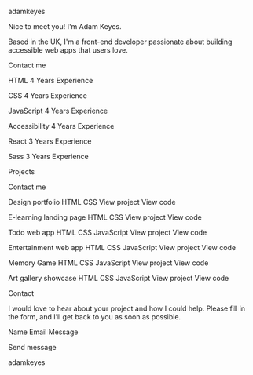 adamkeyes

Nice to meet you! I'm Adam Keyes.

Based in the UK, I'm a front-end developer passionate about
building accessible web apps that users love.

Contact me

HTML
4 Years Experience

CSS
4 Years Experience

JavaScript
4 Years Experience

Accessibility
4 Years Experience

React
3 Years Experience

Sass
3 Years Experience

Projects

Contact me

Design portfolio
HTML CSS
View project
View code

E-learning landing page
HTML CSS
View project
View code

Todo web app
HTML CSS JavaScript
View project
View code

Entertainment web app
HTML CSS JavaScript
View project
View code

Memory Game
HTML CSS JavaScript
View project
View code

Art gallery showcase
HTML CSS JavaScript
View project
View code

Contact

I would love to hear about your project and how I could help. Please
fill in the form, and I’ll get back to you as soon as possible.

Name
Email
Message

Send message

adamkeyes
